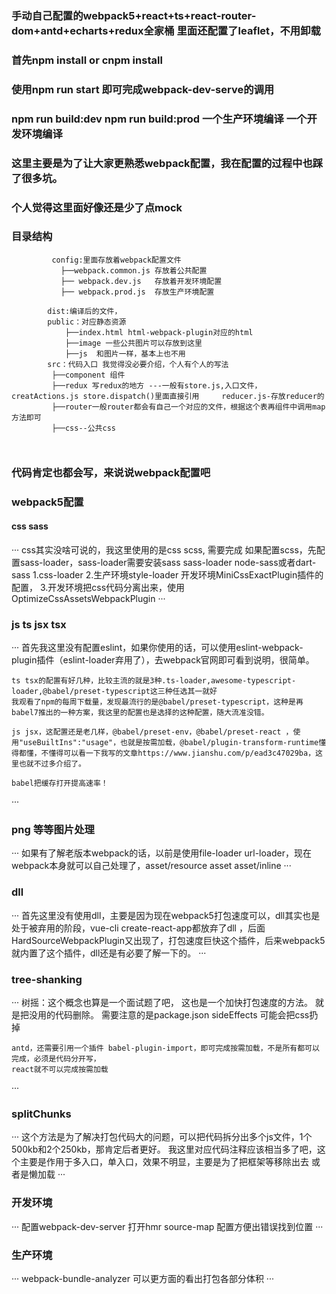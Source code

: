 ### 手动自己配置的webpack5+react+ts+react-router-dom+antd+echarts+redux全家桶 里面还配置了leaflet，不用卸载

### 首先npm install or cnpm install 

### 使用npm run start 即可完成webpack-dev-serve的调用

### npm run build:dev npm run build:prod 一个生产环境编译 一个开发环境编译

### 这里主要是为了让大家更熟悉webpack配置，我在配置的过程中也踩了很多坑。

### 个人觉得这里面好像还是少了点mock


### 目录结构

```
         config:里面存放着webpack配置文件
           ├──webpack.common.js 存放着公共配置  
           ├── webpack.dev.js   存放着开发环境配置
           ├── webpack.prod.js  存放生产环境配置
        
        dist:编译后的文件，
        public：对应静态资源
            ├──index.html html-webpack-plugin对应的html
            ├──image 一些公共图片可以存放到这里
            ├──js  和图片一样，基本上也不用
        src：代码入口 我觉得没必要介绍，个人有个人的写法
         ├──component 组件
         ├──redux 写redux的地方 ---一般有store.js,入口文件，creatActions.js store.dispatch()里面直接引用     reducer.js-存放reducer的
         ├──router一般router都会有自己一个对应的文件，根据这个表再组件中调用map方法即可
         ├──css--公共css
         
         
```

 ###  代码肯定也都会写，来说说webpack配置吧

 ### webpack5配置

 #### css sass
 ···
    css其实没啥可说的，我这里使用的是css scss,  需要完成 如果配置scss，先配置sass-loader，sass-loader需要安装sass sass-loader node-sass或者dart-sass  1.css-loader 2.生产环境style-loader 开发环境MiniCssExactPlugin插件的配置，
    3.开发环境把css代码分离出来，使用 OptimizeCssAssetsWebpackPlugin
 ···

 ### js ts jsx tsx
 ···
    首先我这里没有配置eslint，如果你使用的话，可以使用eslint-webpack-plugin插件（eslint-loader弃用了），去webpack官网即可看到说明，很简单。

    ts tsx的配置有好几种，比较主流的就是3种.ts-loader,awesome-typescript-loader,@babel/preset-typescript这三种任选其一就好
    我观看了npm的每周下载量，发现最流行的是@babel/preset-typescript，这种是再babel7推出的一种方案，我这里的配置也是选择的这种配置，随大流准没错。 
    
    js jsx，这配置还是老几样，@babel/preset-env，@babel/preset-react ，使用"useBuiltIns":"usage"，也就是按需加载，@babel/plugin-transform-runtime懂得都懂，不懂得可以看一下我写的文章https://www.jianshu.com/p/ead3c47029ba，这里也就不过多介绍了。

    babel把缓存打开提高速率！

 ···

 ### png 等等图片处理
 ···
    如果有了解老版本webpack的话，以前是使用file-loader url-loader，现在webpack本身就可以自己处理了，asset/resource asset asset/inline
 ···

 ### dll
···
 首先这里没有使用dll，主要是因为现在webpack5打包速度可以，dll其实也是处于被弃用的阶段，vue-cli create-react-app都放弃了dll
 ，后面HardSourceWebpackPlugin又出现了，打包速度巨快这个插件，后来webpack5就内置了这个插件，dll还是有必要了解一下的。
···

### tree-shanking
···
    树摇：这个概念也算是一个面试题了吧，
    这也是一个加快打包速度的方法。
    就是把没用的代码删除。 需要注意的是package.json sideEffects 可能会把css扔掉
    
    antd，还需要引用一个插件 babel-plugin-import，即可完成按需加载，不是所有都可以完成，必须是代码分开写，
    react就不可以完成按需加载
···

### splitChunks
···
    这个方法是为了解决打包代码大的问题，可以把代码拆分出多个js文件，1个500kb和2个250kb，那肯定后者更好。
    我这里对应代码注释应该相当多了吧，这个主要是作用于多入口，单入口，效果不明显，主要是为了把框架等移除出去 或者是懒加载
···

### 开发环境
···
    配置webpack-dev-server 打开hmr
     source-map 配置方便出错误找到位置
···


### 生产环境

···
    webpack-bundle-analyzer 可以更方面的看出打包各部分体积
···








